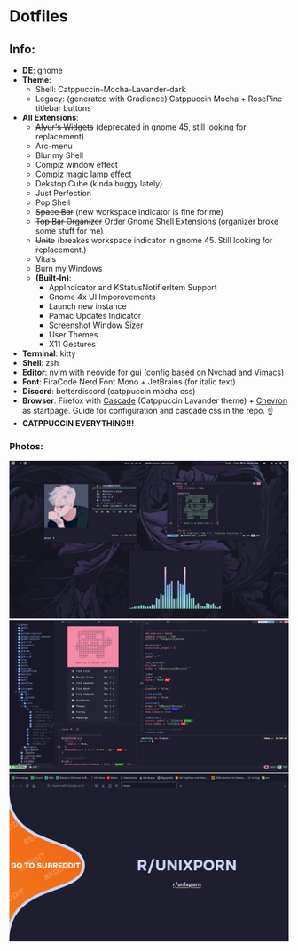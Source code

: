 # Dotfiles
## Info:
* **DE**: gnome
* **Theme**: 
  * Shell: Catppuccin-Mocha-Lavander-dark
  * Legacy: (generated with Gradience) Catppuccin Mocha + RosePine titlebar buttons
* **All Extensions**:
  * ~~Alyur's Widgets~~ (deprecated in gnome 45, still looking for replacement)
  * Arc-menu
  * Blur my Shell
  * Compiz window effect
  * Compiz magic lamp effect
  * Dekstop Cube (kinda buggy lately)
  * Just Perfection
  * Pop Shell
  * ~~Space Bar~~ (new workspace indicator is fine for me)
  * ~~Top Bar Organizer~~ Order Gnome Shell Extensions (organizer broke some stuff for me)
  * ~~Unite~~ (breakes workspace indicator in gnome 45. Still looking for replacement.)
  * Vitals
  * Burn my Windows
  * **(Built-In)**:
    * AppIndicator and KStatusNotifierItem Support
    * Gnome 4x UI Imporovements
    * Launch new instance
    * Pamac Updates Indicator
    * Screenshot Window Sizer
    * User Themes
    * X11 Gestures
* **Terminal**: kitty
* **Shell**: zsh
* **Editor**: nvim with neovide for gui (config based on [Nvchad](https://github.com/NvChad/NvChad) and [Vimacs](https://github.com/UTFeight/vimacs))
* **Font**: FiraCode Nerd Font Mono + JetBrains (for italic text)
* **Discord**: betterdiscord (catppuccin mocha css)
* **Browser**: Firefox with [Cascade](https://github.com/andreasgrafen/cascade) (Catppuccin Lavander theme) + [Chevron](https://github.com/kholmogorov27/chevron) as startpage. Guide for configuration and cascade css in the repo. ☝️
* **CATPPUCCIN EVERYTHING!!!**
### Photos:
![exaple](example.png)
![example_nvim](example_nvim.png)
![example_firefox](example_firefox.png)

